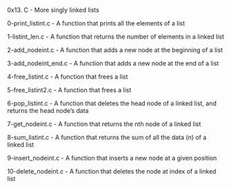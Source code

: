 0x13. C - More singly linked lists

0-print_listint.c - A function that prints all the elements of a list

1-listint_len.c - A  function that returns the number of elements in a linked list

2-add_nodeint.c - A function that adds a new node at the beginning of a list

3-add_nodeint_end.c - A function that adds a new node at the end of a list

4-free_listint.c - A function that frees a list

5-free_listint2.c - A function that frees a list

6-pop_listint.c - A function that deletes the head node of a linked list, and returns the head node’s data 

7-get_nodeint.c - A function that returns the nth node of a linked list

8-sum_listint.c - A function that returns the sum of all the data (n) of a linked list

9-insert_nodeint.c - A function that inserts a new node at a given position

10-delete_nodeint.c - A function that deletes the node at index of a linked list

